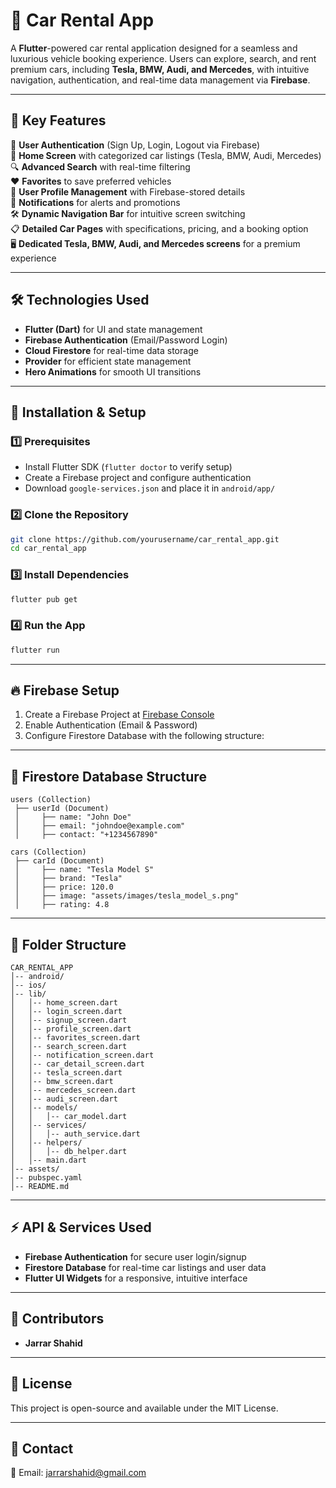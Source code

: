 # 🚗 Car Rental App  

A **Flutter**-powered car rental application designed for a seamless and luxurious vehicle booking experience. Users can explore, search, and rent premium cars, including **Tesla, BMW, Audi, and Mercedes**, with intuitive navigation, authentication, and real-time data management via **Firebase**.  

---

## 📌 Key Features  

🚀 **User Authentication** (Sign Up, Login, Logout via Firebase)  
🚗 **Home Screen** with categorized car listings (Tesla, BMW, Audi, Mercedes)  
🔍 **Advanced Search** with real-time filtering  
❤️ **Favorites** to save preferred vehicles  
👤 **User Profile Management** with Firebase-stored details  
🔔 **Notifications** for alerts and promotions  
🛠 **Dynamic Navigation Bar** for intuitive screen switching  
📋 **Detailed Car Pages** with specifications, pricing, and a booking option  
🖥 **Dedicated Tesla, BMW, Audi, and Mercedes screens** for a premium experience  

---

## 🛠️ Technologies Used  

- **Flutter (Dart)** for UI and state management  
- **Firebase Authentication** (Email/Password Login)  
- **Cloud Firestore** for real-time data storage  
- **Provider** for efficient state management  
- **Hero Animations** for smooth UI transitions  

---

## 🔧 Installation & Setup  

### 1️⃣ Prerequisites  
- Install Flutter SDK (`flutter doctor` to verify setup)  
- Create a Firebase project and configure authentication  
- Download `google-services.json` and place it in `android/app/`  

### 2️⃣ Clone the Repository  
```bash
git clone https://github.com/yourusername/car_rental_app.git
cd car_rental_app
```

### 3️⃣ Install Dependencies  
```bash
flutter pub get
```

### 4️⃣ Run the App  
```bash
flutter run
```

---

## 🔥 Firebase Setup  

1. Create a Firebase Project at [Firebase Console](https://console.firebase.google.com/)  
2. Enable Authentication (Email & Password)  
3. Configure Firestore Database with the following structure:  

---

## 📝 Firestore Database Structure  
```
users (Collection)
 ├── userId (Document)
 │     ├── name: "John Doe"
 │     ├── email: "johndoe@example.com"
 │     ├── contact: "+1234567890"

cars (Collection)
 ├── carId (Document)
 │     ├── name: "Tesla Model S"
 │     ├── brand: "Tesla"
 │     ├── price: 120.0
 │     ├── image: "assets/images/tesla_model_s.png"
 │     ├── rating: 4.8
```

---

## 📂 Folder Structure  
```
CAR_RENTAL_APP
│-- android/
│-- ios/
│-- lib/
│   │-- home_screen.dart
│   │-- login_screen.dart
│   │-- signup_screen.dart
│   │-- profile_screen.dart
│   │-- favorites_screen.dart
│   │-- search_screen.dart
│   │-- notification_screen.dart
│   │-- car_detail_screen.dart
│   │-- tesla_screen.dart
│   │-- bmw_screen.dart
│   │-- mercedes_screen.dart
│   │-- audi_screen.dart
│   │-- models/
│   │   │-- car_model.dart
│   │-- services/
│   │   │-- auth_service.dart
│   │-- helpers/
│   │   │-- db_helper.dart
│   │-- main.dart
│-- assets/
│-- pubspec.yaml
│-- README.md
```

---

## ⚡ API & Services Used  

- **Firebase Authentication** for secure user login/signup  
- **Firestore Database** for real-time car listings and user data  
- **Flutter UI Widgets** for a responsive, intuitive interface  

---

## 👥 Contributors  
- **Jarrar Shahid**  

---

## 📜 License  
This project is open-source and available under the MIT License.  

---

## 💬 Contact  
📧 Email: jarrarshahid@gmail.com  
